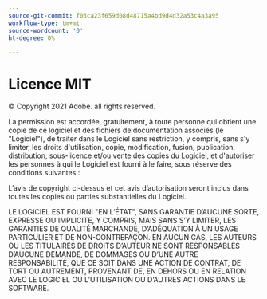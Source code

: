 ```yaml
---
source-git-commit: f03ca23f659d08d48715a4bd9d4d32a53c4a3a95
workflow-type: tm+mt
source-wordcount: '0'
ht-degree: 0%

---
```

# Licence MIT

© Copyright 2021 Adobe. all rights reserved.

La permission est accordée, gratuitement, à toute personne qui obtient une copie de ce logiciel et des fichiers de documentation associés (le &quot;Logiciel&quot;), de traiter dans le Logiciel sans restriction, y compris, sans s&#39;y limiter, les droits d&#39;utilisation, copie, modification, fusion, publication, distribution, sous-licence et/ou vente des copies du Logiciel, et d&#39;autoriser les personnes à qui le Logiciel est fourni à le faire, sous réserve des conditions suivantes :

L’avis de copyright ci-dessus et cet avis d’autorisation seront inclus dans toutes les copies ou parties substantielles du Logiciel.

LE LOGICIEL EST FOURNI &quot;EN L’ÉTAT&quot;, SANS GARANTIE D’AUCUNE SORTE, EXPRESSE OU IMPLICITE, Y COMPRIS, MAIS SANS S’Y LIMITER, LES GARANTIES DE QUALITÉ MARCHANDE, D’ADÉQUATION À UN USAGE PARTICULIER ET DE NON-CONTREFAÇON. EN AUCUN CAS, LES AUTEURS OU LES TITULAIRES DE DROITS D’AUTEUR NE SONT RESPONSABLES D’AUCUNE DEMANDE, DE DOMMAGES OU D’UNE AUTRE RESPONSABILITÉ, QUE CE SOIT DANS UNE ACTION DE CONTRAT, DE TORT OU AUTREMENT, PROVENANT DE, EN DEHORS OU EN RELATION AVEC LE LOGICIEL OU L’UTILISATION OU D’AUTRES ACTIONS DANS LE SOFTWARE.
